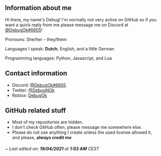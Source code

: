 ## Information about me
Hi there, my name's Debug! I'm normally not very active on GitHub so if you want a quick reply from me please message me on Discord at [@DebugOk#6605](https://discordapp.com/users/282227463642415104)!

Pronouns: She/her - they/them

Languages I speak: __Dutch__, English, and a little German

Programming languages: Python, Javascript, and Lua

## Contact information
* Discord: [@DebugOk#6605](https://discordapp.com/users/282227463642415104)
* Twitter: [@DebugNOk](https://twitter.com/DebugNOk)
* Roblox: [DebugOk](https://www.roblox.com/users/1618273159/profile)

## GitHub related stuff
* Most of my repositories are hidden.
* I don't check GitHub often, please message me somewhere else.
* Please do not use anything I create unless the used license allowed it, and please, **__always credit me__**

###### ~ Last edited on: **19/04/2021** at **1:03 AM** CEST
